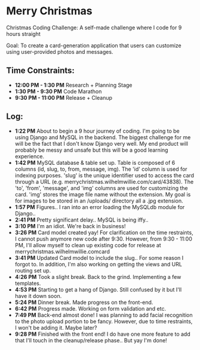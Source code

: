 # Merry Christmas

Christmas Coding Challenge: A self-made challenge where I code for 9 hours straight

Goal: To create a card-generation application that users can customize using user-provided photos and messages.

## Time Constraints:

* **12:00 PM - 1:30 PM** 
  Research + Planning Stage
* **1:30 PM - 9:30 PM** 
  Code Marathon
* **9:30 PM - 11:00 PM** 
  Release + Cleanup

## Log:
* **1:22 PM** About to begin a 9 hour journey of coding. I'm going to be using Django and MySQL in the backend. The biggest challenge for me will be the fact that I don't know Django very well. My end product will probably be messy and unsafe but this will be a good learning experience.
* **1:42 PM** MySQL database & table set up. Table is composed of 6 columns (id, slug, to, from, message, img). The 'id' column is used for indexing purposes. 'slug' is the unique identifier used to access the card through a URL (e.g. merrychristmas.wilhelmwillie.com/card/43838). The 'to', 'from', 'message', and 'img' columns are used for customizing the card. 'img' stores the image file name without the extension. My goal is for images to be stored in an /uploads/ directory all a .jpg extension.
* **1:57 PM** Figures.. I ran into an error loading the MySQLdb module for Django..
* **2:41 PM** Pretty significant delay.. MySQL is being iffy..
* **3:10 PM** I'm an idiot. We're back in business!
* **3:26 PM** Card model created yay! For clarification on the time restraints, I cannot push anymore new code after 9:30. However, from 9:30 - 11:00 PM, I'll allow myself to clean up existing code for release at merrychristmas.wilhelmwillie.comcard
* **3:41 PM** Updated Card model to include the slug.. For some reason I forgot to. In addition, I'm also working on getting the views and URL routing set up.
* **4:26 PM** Took a slight break. Back to the grind. Implementing a few templates.
* **4:53 PM** Starting to get a hang of Django. Still confused by it but I'll have it down soon.
* **5:24 PM** Dinner break. Made progress on the front-end.
* **6:42 PM** Progress made. Working on form validation and etc.
* **7:49 PM** Back-end almost done! I was planning to add facial recognition to the photo upload portion to be fancy. However, due to time restraints, I won't be adding it. Maybe later?
* **9:28 PM** Finished with the front end! I do have one more feature to add that I'll touch in the cleanup/release phase.. But yay I'm done!